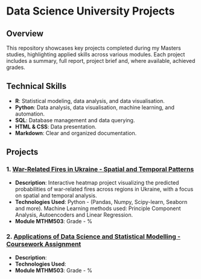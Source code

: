 # Data Science University Projects

## Overview

This repository showcases key projects completed during my Masters studies, highlighting applied skills across various modules. Each project includes a summary, full report, project brief and, where available, achieved grades.

## Technical Skills

- **R**: Statistical modeling, data analysis, and data visualisation.
- **Python**: Data analysis, data visualisation, machine learning, and automation.
- **SQL**: Database management and data querying.
- **HTML & CSS**: Data presentation.
- **Markdown**: Clear and organized documentation.

## Projects

### 1. [War-Related Fires in Ukraine - Spatial and Temporal Patterns](https://github.com/KetchupJL/university-projects/tree/main/Ukraine%20War-Fire%20Project)
   - **Description**: Interactive heatmap project visualizing the predicted probabilities of war-related fires across regions in Ukraine, with a focus on spatial and temporal analysis.
   - **Technologies Used**: Python - (Pandas, Numpy, Scipy-learn, Seaborn and more). Machine Learning methods used: Principle Component Analysis, Autoencoders and Linear Regression.
   - **Module MTHM503**: Grade - %


### 2. [Applications of Data Science and Statistical Modelling - Coursework Assignment](https://github.com/KetchupJL/university-projects)
   - **Description**: 
   - **Technologies Used**: 
   - **Module MTHM503**: Grade - %
